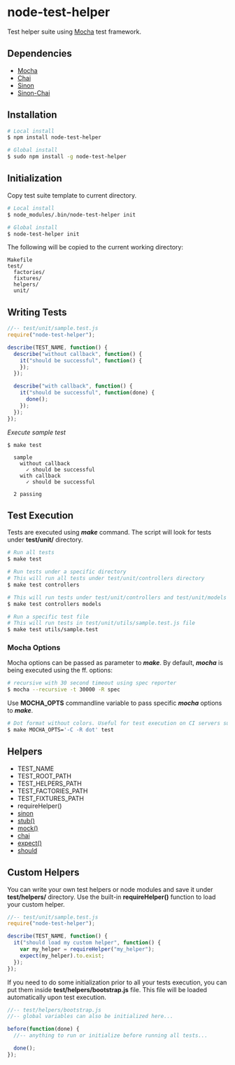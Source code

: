# node-test-helper
Test helper suite using [Mocha](https://github.com/mochajs/mocha) test framework.


## Dependencies

* [Mocha](https://github.com/mochajs/mocha)
* [Chai](https://github.com/chaijs/chai)
* [Sinon](https://github.com/cjohansen/Sinon.JS)
* [Sinon-Chai](https://github.com/domenic/sinon-chai)


## Installation

```sh
# Local install
$ npm install node-test-helper

# Global install
$ sudo npm install -g node-test-helper
```


## Initialization

Copy test suite template to current directory.

```sh
# Local install
$ node_modules/.bin/node-test-helper init

# Global install
$ node-test-helper init
```

The following will be copied to the current working directory:

```
Makefile
test/
  factories/
  fixtures/
  helpers/
  unit/
```


## Writing Tests

```javascript
//-- test/unit/sample.test.js
require("node-test-helper");

describe(TEST_NAME, function() {
  describe("without callback", function() {
    it("should be successful", function() {
    });
  });

  describe("with callback", function() {
    it("should be successful", function(done) {
      done();
    });
  });
});
```

_Execute sample test_

```
$ make test

  sample
    without callback
      ✓ should be successful
    with callback
      ✓ should be successful

  2 passing
```


## Test Execution

Tests are executed using **_make_** command. The script will look for tests under **test/unit/** directory.

```sh
# Run all tests
$ make test

# Run tests under a specific directory
# This will run all tests under test/unit/controllers directory
$ make test controllers

# This will run tests under test/unit/controllers and test/unit/models directories
$ make test controllers models

# Run a specific test file
# This will run tests in test/unit/utils/sample.test.js file
$ make test utils/sample.test
```


### Mocha Options

Mocha options can be passed as parameter to **_make_**. By default, **_mocha_** is being executed using the ff. options:

```sh
# recursive with 30 second timeout using spec reporter
$ mocha --recursive -t 30000 -R spec
```

Use **MOCHA_OPTS** commandline variable to pass specific **_mocha_** options to **_make_**.

```sh
# Dot format without colors. Useful for test execution on CI servers such as Jenkins.
$ make MOCHA_OPTS='-C -R dot' test
```


## Helpers

* TEST_NAME
* TEST_ROOT_PATH
* TEST_HELPERS_PATH
* TEST_FACTORIES_PATH
* TEST_FIXTURES_PATH
* requireHelper()
* [sinon](https://github.com/cjohansen/Sinon.JS)
* [stub()](https://github.com/cjohansen/Sinon.JS)
* [mock()](https://github.com/cjohansen/Sinon.JS)
* [chai](https://github.com/chaijs/chai)
* [expect()](https://github.com/chaijs/chai)
* [should](https://github.com/chaijs/chai)


## Custom Helpers

You can write your own test helpers or node modules and save it under **test/helpers/** directory. Use the built-in **requireHelper()** function to load your custom helper.

```javascript
//-- test/unit/sample.test.js
require("node-test-helper");

describe(TEST_NAME, function() {
  it("should load my custom helper", function() {
    var my_helper = requireHelper("my_helper");
    expect(my_helper).to.exist;
  });
});
```

If you need to do some initialization prior to all your tests execution, you can put them inside **test/helpers/bootstrap.js** file. This file will be loaded automatically upon test execution.

```javascript
//-- test/helpers/bootstrap.js
//-- global variables can also be initialized here...

before(function(done) {
  //-- anything to run or initialize before running all tests...

  done();
});
```
